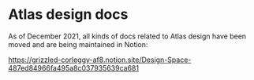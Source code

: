 # Atlas design docs

As of December 2021, all kinds of docs related to Atlas design have been moved and are being maintained in Notion:

https://grizzled-corleggy-af8.notion.site/Design-Space-487ed84966fa495a8c037935639ca681
